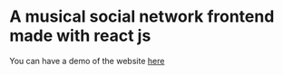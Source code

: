 # A musical social network frontend made with react js

You can have a demo of the website <a href="playloud.netlify.app">here</a>
